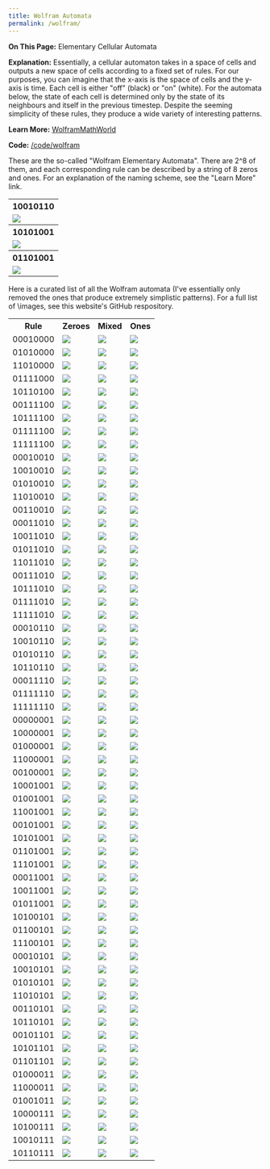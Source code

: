 ```yaml
---
title: Wolfram Automata
permalink: /wolfram/
---
```


<b>On This Page:</b> 
Elementary Cellular Automata

<b>Explanation:</b> 
Essentially, a cellular automaton takes in a space of cells and outputs a new space of cells according to a fixed set of rules. 
For our purposes, you can imagine that the x-axis is the space of cells and the y-axis is time. 
Each cell is either "off" (black) or "on" (white). For the automata below, the state of each cell is determined only by the state of its neighbours and itself in the previous timestep.
Despite the seeming simplicity of these rules, they produce a wide variety of interesting patterns.

<b>Learn More:</b> 
<a href ="http://mathworld.wolfram.com/ElementaryCellularAutomaton.html">WolframMathWorld</a>

<b>Code:</b> 
<a href ="https://github.com/ibeach/ibeach.github.io/tree/master/code/wolfram">/code/wolfram</a>

These are the so-called "Wolfram Elementary Automata". There are 2^8 of them, and each corresponding rule can be described by a string of 8 zeros and ones. For an explanation of the naming scheme, see the "Learn More" link.

<table>
<tr>
<th>10010110</th>
</tr>
<tr>
<td><img src="\images\wolfram\10010110_large.png"></td>
</tr>
<tr>
<th>10101001</th>
</tr>
<tr>
<td><img src="\images\wolfram\10101001_large.png"></td>
</tr>
<tr>
<th>01101001</th>
</tr>
<tr>
<td><img src="\images\wolfram\01101001_large.png"></td>
</tr>
</table>

Here is a curated list of all the Wolfram automata (I've essentially only removed the ones that produce extremely simplistic patterns). For a full list of \images, see this website's GitHub respository.

<table>
<tr>
<th>Rule</th>
<th>Zeroes</th>
<th>Mixed</th>
<th>Ones</th>
</tr>
<tr>
<td>00010000</td>
<td><img src="\images\wolfram\00010000_zeroes.png"></td>
<td><img src="\images\wolfram\00010000_rand.png"></td>
<td><img src="\images\wolfram\00010000_ones.png"></td>
</tr>
<tr>
<td>01010000</td>
<td><img src="\images\wolfram\01010000_zeroes.png"></td>
<td><img src="\images\wolfram\01010000_rand.png"></td>
<td><img src="\images\wolfram\01010000_ones.png"></td>
</tr>
<tr>
<td>11010000</td>
<td><img src="\images\wolfram\11010000_zeroes.png"></td>
<td><img src="\images\wolfram\11010000_rand.png"></td>
<td><img src="\images\wolfram\11010000_ones.png"></td>
<tr>
</tr>
<td>01111000</td>
<td><img src="\images\wolfram\01111000_zeroes.png"></td>
<td><img src="\images\wolfram\01111000_rand.png"></td>
<td><img src="\images\wolfram\01111000_ones.png"></td>
</tr>
<tr>
<td>10110100</td>
<td><img src="\images\wolfram\10110100_zeroes.png"></td>
<td><img src="\images\wolfram\10110100_rand.png"></td>
<td><img src="\images\wolfram\10110100_ones.png"></td>
</tr>
<tr>
<td>00111100</td>
<td><img src="\images\wolfram\00111100_zeroes.png"></td>
<td><img src="\images\wolfram\00111100_rand.png"></td>
<td><img src="\images\wolfram\00111100_ones.png"></td>
</tr>
<tr>
<td>10111100</td>
<td><img src="\images\wolfram\10111100_zeroes.png"></td>
<td><img src="\images\wolfram\10111100_rand.png"></td>
<td><img src="\images\wolfram\10111100_ones.png"></td>
</tr>
<tr>
<td>01111100</td>
<td><img src="\images\wolfram\01111100_zeroes.png"></td>
<td><img src="\images\wolfram\01111100_rand.png"></td>
<td><img src="\images\wolfram\01111100_ones.png"></td>
</tr>
<tr>
<td>11111100</td>
<td><img src="\images\wolfram\11111100_zeroes.png"></td>
<td><img src="\images\wolfram\11111100_rand.png"></td>
<td><img src="\images\wolfram\11111100_ones.png"></td>
</tr>
<tr>
<td>00010010</td>
<td><img src="\images\wolfram\00010010_zeroes.png"></td>
<td><img src="\images\wolfram\00010010_rand.png"></td>
<td><img src="\images\wolfram\00010010_ones.png"></td>
</tr>
<tr>
<td>10010010</td>
<td><img src="\images\wolfram\10010010_zeroes.png"></td>
<td><img src="\images\wolfram\10010010_rand.png"></td>
<td><img src="\images\wolfram\10010010_ones.png"></td>
</tr>
<tr>
<td>01010010</td>
<td><img src="\images\wolfram\01010010_zeroes.png"></td>
<td><img src="\images\wolfram\01010010_rand.png"></td>
<td><img src="\images\wolfram\01010010_ones.png"></td>
</tr>
<tr>
<td>11010010</td>
<td><img src="\images\wolfram\11010010_zeroes.png"></td>
<td><img src="\images\wolfram\11010010_rand.png"></td>
<td><img src="\images\wolfram\11010010_ones.png"></td>
</tr>
<tr>
<td>00110010</td>
<td><img src="\images\wolfram\00110010_zeroes.png"></td>
<td><img src="\images\wolfram\00110010_rand.png"></td>
<td><img src="\images\wolfram\00110010_ones.png"></td>
</tr>
<tr>
<td>00011010</td>
<td><img src="\images\wolfram\00011010_zeroes.png"></td>
<td><img src="\images\wolfram\00011010_rand.png"></td>
<td><img src="\images\wolfram\00011010_ones.png"></td>
</tr>
<tr>
<td>10011010</td>
<td><img src="\images\wolfram\10011010_zeroes.png"></td>
<td><img src="\images\wolfram\10011010_rand.png"></td>
<td><img src="\images\wolfram\10011010_ones.png"></td>
</tr>
<tr>
<td>01011010</td>
<td><img src="\images\wolfram\01011010_zeroes.png"></td>
<td><img src="\images\wolfram\01011010_rand.png"></td>
<td><img src="\images\wolfram\01011010_ones.png"></td>
</tr>
<tr>
<td>11011010</td>
<td><img src="\images\wolfram\11011010_zeroes.png"></td>
<td><img src="\images\wolfram\11011010_rand.png"></td>
<td><img src="\images\wolfram\11011010_ones.png"></td>
</tr>
<tr>
<td>00111010</td>
<td><img src="\images\wolfram\00111010_zeroes.png"></td>
<td><img src="\images\wolfram\00111010_rand.png"></td>
<td><img src="\images\wolfram\00111010_ones.png"></td>
</tr>
<tr>
<td>10111010</td>
<td><img src="\images\wolfram\10111010_zeroes.png"></td>
<td><img src="\images\wolfram\10111010_rand.png"></td>
<td><img src="\images\wolfram\10111010_ones.png"></td>
</tr>
<tr>
<td>01111010</td>
<td><img src="\images\wolfram\01111010_zeroes.png"></td>
<td><img src="\images\wolfram\01111010_rand.png"></td>
<td><img src="\images\wolfram\01111010_ones.png"></td>
</tr>
<tr>
<td>11111010</td>
<td><img src="\images\wolfram\11111010_zeroes.png"></td>
<td><img src="\images\wolfram\11111010_rand.png"></td>
<td><img src="\images\wolfram\11111010_ones.png"></td>
</tr>
<tr>
<td>00010110</td>
<td><img src="\images\wolfram\00010110_zeroes.png"></td>
<td><img src="\images\wolfram\00010110_rand.png"></td>
<td><img src="\images\wolfram\00010110_ones.png"></td>
</tr>
<tr>
<td>10010110</td>
<td><img src="\images\wolfram\10010110_zeroes.png"></td>
<td><img src="\images\wolfram\10010110_rand.png"></td>
<td><img src="\images\wolfram\10010110_ones.png"></td>
</tr>
<tr>
<td>01010110</td>
<td><img src="\images\wolfram\01010110_zeroes.png"></td>
<td><img src="\images\wolfram\01010110_rand.png"></td>
<td><img src="\images\wolfram\01010110_ones.png"></td>
</tr>
<tr>
<td>10110110</td>
<td><img src="\images\wolfram\10110110_zeroes.png"></td>
<td><img src="\images\wolfram\10110110_rand.png"></td>
<td><img src="\images\wolfram\10110110_ones.png"></td>
</tr>
<tr>
<td>00011110</td>
<td><img src="\images\wolfram\00011110_zeroes.png"></td>
<td><img src="\images\wolfram\00011110_rand.png"></td>
<td><img src="\images\wolfram\00011110_ones.png"></td>
</tr>
<tr>
<td>01111110</td>
<td><img src="\images\wolfram\01111110_zeroes.png"></td>
<td><img src="\images\wolfram\01111110_rand.png"></td>
<td><img src="\images\wolfram\01111110_ones.png"></td>
</tr>
<tr>
<td>11111110</td>
<td><img src="\images\wolfram\11111110_zeroes.png"></td>
<td><img src="\images\wolfram\11111110_rand.png"></td>
<td><img src="\images\wolfram\11111110_ones.png"></td>
</tr>
<tr>
<td>00000001</td>
<td><img src="\images\wolfram\00000001_zeroes.png"></td>
<td><img src="\images\wolfram\00000001_rand.png"></td>
<td><img src="\images\wolfram\00000001_ones.png"></td>
</tr>
<tr>
<td>10000001</td>
<td><img src="\images\wolfram\10000001_zeroes.png"></td>
<td><img src="\images\wolfram\10000001_rand.png"></td>
<td><img src="\images\wolfram\10000001_ones.png"></td>
</tr>
<tr>
<td>01000001</td>
<td><img src="\images\wolfram\01000001_zeroes.png"></td>
<td><img src="\images\wolfram\01000001_rand.png"></td>
<td><img src="\images\wolfram\01000001_ones.png"></td>
</tr>
<tr>
<td>11000001</td>
<td><img src="\images\wolfram\11000001_zeroes.png"></td>
<td><img src="\images\wolfram\11000001_rand.png"></td>
<td><img src="\images\wolfram\11000001_ones.png"></td>
</tr>
<tr>
<td>00100001</td>
<td><img src="\images\wolfram\00100001_zeroes.png"></td>
<td><img src="\images\wolfram\00100001_rand.png"></td>
<td><img src="\images\wolfram\00100001_ones.png"></td>
</tr>
<tr>
<td>10001001</td>
<td><img src="\images\wolfram\10001001_zeroes.png"></td>
<td><img src="\images\wolfram\10001001_rand.png"></td>
<td><img src="\images\wolfram\10001001_ones.png"></td>
</tr>
<tr>
<td>01001001</td>
<td><img src="\images\wolfram\01001001_zeroes.png"></td>
<td><img src="\images\wolfram\01001001_rand.png"></td>
<td><img src="\images\wolfram\01001001_ones.png"></td>
</tr>
<tr>
<td>11001001</td>
<td><img src="\images\wolfram\11001001_zeroes.png"></td>
<td><img src="\images\wolfram\11001001_rand.png"></td>
<td><img src="\images\wolfram\11001001_ones.png"></td>
</tr>
<tr>
<td>00101001</td>
<td><img src="\images\wolfram\00101001_zeroes.png"></td>
<td><img src="\images\wolfram\00101001_rand.png"></td>
<td><img src="\images\wolfram\00101001_ones.png"></td>
</tr>
<tr>
<td>10101001</td>
<td><img src="\images\wolfram\10101001_zeroes.png"></td>
<td><img src="\images\wolfram\10101001_rand.png"></td>
<td><img src="\images\wolfram\10101001_ones.png"></td>
</tr>
<tr>
<td>01101001</td>
<td><img src="\images\wolfram\01101001_zeroes.png"></td>
<td><img src="\images\wolfram\01101001_rand.png"></td>
<td><img src="\images\wolfram\01101001_ones.png"></td>
</tr>
<tr>
<td>11101001</td>
<td><img src="\images\wolfram\11101001_zeroes.png"></td>
<td><img src="\images\wolfram\11101001_rand.png"></td>
<td><img src="\images\wolfram\11101001_ones.png"></td>
</tr>
<tr>
<td>00011001</td>
<td><img src="\images\wolfram\00011001_zeroes.png"></td>
<td><img src="\images\wolfram\00011001_rand.png"></td>
<td><img src="\images\wolfram\00011001_ones.png"></td>
</tr>
<tr>
<td>10011001</td>
<td><img src="\images\wolfram\10011001_zeroes.png"></td>
<td><img src="\images\wolfram\10011001_rand.png"></td>
<td><img src="\images\wolfram\10011001_ones.png"></td>
</tr>
<tr>
<td>01011001</td>
<td><img src="\images\wolfram\01011001_zeroes.png"></td>
<td><img src="\images\wolfram\01011001_rand.png"></td>
<td><img src="\images\wolfram\01011001_ones.png"></td>
</tr>
<tr>
<td>10100101</td>
<td><img src="\images\wolfram\10100101_zeroes.png"></td>
<td><img src="\images\wolfram\10100101_rand.png"></td>
<td><img src="\images\wolfram\10100101_ones.png"></td>
</tr>
<tr>
<td>01100101</td>
<td><img src="\images\wolfram\01100101_zeroes.png"></td>
<td><img src="\images\wolfram\01100101_rand.png"></td>
<td><img src="\images\wolfram\01100101_ones.png"></td>
</tr>
<tr>
<td>11100101</td>
<td><img src="\images\wolfram\11100101_zeroes.png"></td>
<td><img src="\images\wolfram\11100101_rand.png"></td>
<td><img src="\images\wolfram\11100101_ones.png"></td>
</tr>
<tr>
<td>00010101</td>
<td><img src="\images\wolfram\00010101_zeroes.png"></td>
<td><img src="\images\wolfram\00010101_rand.png"></td>
<td><img src="\images\wolfram\00010101_ones.png"></td>
</tr>
<tr>
<td>10010101</td>
<td><img src="\images\wolfram\10010101_zeroes.png"></td>
<td><img src="\images\wolfram\10010101_rand.png"></td>
<td><img src="\images\wolfram\10010101_ones.png"></td>
</tr>
<tr>
<td>01010101</td>
<td><img src="\images\wolfram\01010101_zeroes.png"></td>
<td><img src="\images\wolfram\01010101_rand.png"></td>
<td><img src="\images\wolfram\01010101_ones.png"></td>
</tr>
<tr>
<td>11010101</td>
<td><img src="\images\wolfram\11010101_zeroes.png"></td>
<td><img src="\images\wolfram\11010101_rand.png"></td>
<td><img src="\images\wolfram\11010101_ones.png"></td>
</tr>
<tr>
<td>00110101</td>
<td><img src="\images\wolfram\00110101_zeroes.png"></td>
<td><img src="\images\wolfram\00110101_rand.png"></td>
<td><img src="\images\wolfram\00110101_ones.png"></td>
</tr>
<tr>
<td>10110101</td>
<td><img src="\images\wolfram\10110101_zeroes.png"></td>
<td><img src="\images\wolfram\10110101_rand.png"></td>
<td><img src="\images\wolfram\10110101_ones.png"></td>
</tr>
<tr>
<td>00101101</td>
<td><img src="\images\wolfram\00101101_zeroes.png"></td>
<td><img src="\images\wolfram\00101101_rand.png"></td>
<td><img src="\images\wolfram\00101101_ones.png"></td>
</tr>
<tr>
<td>10101101</td>
<td><img src="\images\wolfram\10101101_zeroes.png"></td>
<td><img src="\images\wolfram\10101101_rand.png"></td>
<td><img src="\images\wolfram\10101101_ones.png"></td>
</tr>
<tr>
<td>01101101</td>
<td><img src="\images\wolfram\01101101_zeroes.png"></td>
<td><img src="\images\wolfram\01101101_rand.png"></td>
<td><img src="\images\wolfram\01101101_ones.png"></td>
</tr>
<tr>
<td>01000011</td>
<td><img src="\images\wolfram\01000011_zeroes.png"></td>
<td><img src="\images\wolfram\01000011_rand.png"></td>
<td><img src="\images\wolfram\01000011_ones.png"></td>
</tr>
<tr>
<td>11000011</td>
<td><img src="\images\wolfram\11000011_zeroes.png"></td>
<td><img src="\images\wolfram\11000011_rand.png"></td>
<td><img src="\images\wolfram\11000011_ones.png"></td>
</tr>
<tr>
<td>01001011</td>
<td><img src="\images\wolfram\01001011_zeroes.png"></td>
<td><img src="\images\wolfram\01001011_rand.png"></td>
<td><img src="\images\wolfram\01001011_ones.png"></td>
</tr>
<tr>
<td>10000111</td>
<td><img src="\images\wolfram\10000111_zeroes.png"></td>
<td><img src="\images\wolfram\10000111_rand.png"></td>
<td><img src="\images\wolfram\10000111_ones.png"></td>
</tr>
<tr>
<td>10100111</td>
<td><img src="\images\wolfram\10100111_zeroes.png"></td>
<td><img src="\images\wolfram\10100111_rand.png"></td>
<td><img src="\images\wolfram\10100111_ones.png"></td>
</tr>
<tr>
<td>10010111</td>
<td><img src="\images\wolfram\10010111_zeroes.png"></td>
<td><img src="\images\wolfram\10010111_rand.png"></td>
<td><img src="\images\wolfram\10010111_ones.png"></td>
</tr>
<tr>
<td>10110111</td>
<td><img src="\images\wolfram\10110111_zeroes.png"></td>
<td><img src="\images\wolfram\10110111_rand.png"></td>
<td><img src="\images\wolfram\10110111_ones.png"></td>
</tr>
</table>
